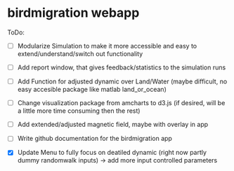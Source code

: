 # birdmigration webapp

ToDo:

- [ ] Modularize Simulation to make it more accessible and easy to extend/understand/switch out functionality
- [ ] Add report window, that gives feedback/statistics to the simulation runs
- [ ] Add Function for adjusted dynamic over Land/Water (maybe difficult, no easy accesible package like matlab land_or_ocean)
- [ ] Change visualization package from amcharts to d3.js (if desired, will be a little more time consuming then the rest)
- [ ] Add extended/adjusted magnetic field, maybe with overlay in app
- [ ] Write github documentation for the birdmigration app
- [x] Update Menu to fully focus on deatiled dynamic (right now partly dummy randomwalk inputs) -> add more input controlled parameters

